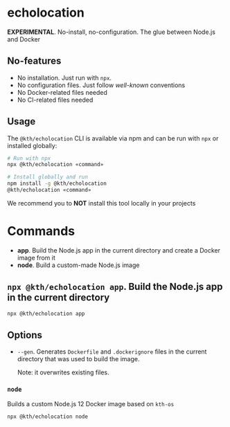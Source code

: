 # echolocation

**EXPERIMENTAL**. No-install, no-configuration. The glue between Node.js and Docker

## No-features

- No installation. Just run with `npx`.
- No configuration files. Just follow _well-known_ conventions
- No Docker-related files needed
- No CI-related files needed

## Usage

The `@kth/echolocation` CLI is available via npm and can be run with `npx` or installed globally:

```sh
# Run with npx
npx @kth/echolocation «command»

# Install globally and run
npm install -g @kth/echolocation
@kth/echolocation «command»
```

We recommend you to **NOT** install this tool locally in your projects

# Commands

- **app**. Build the Node.js app in the current directory and create a Docker image from it
- **node**. Build a custom-made Node.js image

## `npx @kth/echolocation app`. Build the Node.js app in the current directory

```sh
npx @kth/echolocation app
```

## Options

- `--gen`. Generates `Dockerfile` and `.dockerignore` files in the current directory that was used to build the image.

  Note: it overwrites existing files.

### `node`

Builds a custom Node.js 12 Docker image based on `kth-os`

```sh
npx @kth/echolocation node
```
